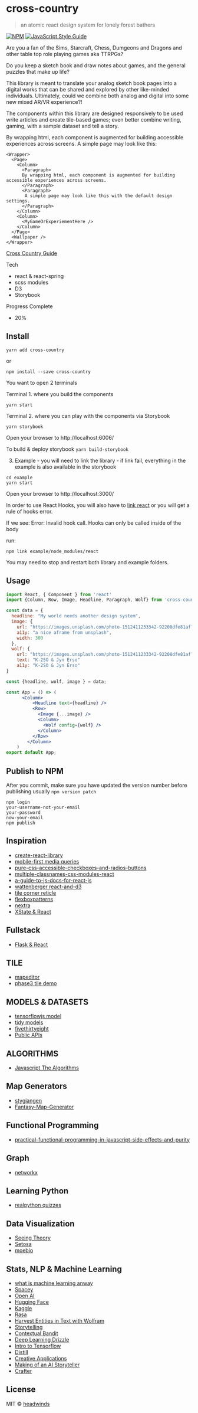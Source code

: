 # cross-country

> an atomic react design system for lonely forest bathers

[![NPM](https://img.shields.io/npm/v/cross-country.svg)](https://www.npmjs.com/package/cross-country) [![JavaScript Style Guide](https://img.shields.io/badge/code_style-standard-brightgreen.svg)](https://standardjs.com)

Are you a fan of the Sims, Starcraft, Chess, Dumgeons and Dragons and other table top role playing games aka TTRPGs? 

Do you keep a sketch book and draw notes about games, and the general puzzles that make up life? 

This library is meant to translate your analog sketch book pages into a digital works that can be shared and explored by other like-minded individuals. Ultimately, could we combine both analog and digital into some new mixed AR/VR experience?!

The components within this library are designed responsively to be used write articles and create tile-based games; even better combine writing, gaming, with a sample dataset and tell a story.

By wrapping html, each component is augmented for building accessible experiences across screens. A simple page may look like this:

```
<Wrapper>
  <Page>
    <Column>
      <Paragraph>
      By wrapping html, each component is augmented for building accessible experiences across screens.
      </Paragraph>
      <Paragraph>
       A simple page may look like this with the default design settings.
      </Paragraph>
    </Column>
    <Column>
      <MyGameOrExperiementHere />
    </Column>
  </Page>
  <Wallpaper />
</Wrapper>
```

[Cross Country Guide](https://cross-country-guide.vercel.app)

Tech 
- react & react-spring 
- scss modules
- D3 
- Storybook

Progress Complete 
- 20% 

## Install

```
yarn add cross-country
```
or
```
npm install --save cross-country
```

You want to open 2 terminals

Terminal 1. where you build the components
```
yarn start
```

Terminal 2. where you can play with the components via Storybook
```
yarn storybook
```

Open your browser to http://localhost:6006/

To build & deploy storybook `yarn build-storybook`

3. Example - you will need to link the library - if link fail, everything in the example is also available in the storybook
```
cd example
yarn start 
```

Open your browser to http://localhost:3000/

In order to use React Hooks, you will also have to [link react](https://stackoverflow.com/a/58612244/581803) or you will get a rule of hooks error.

If we see: Error: Invalid hook call. Hooks can only be called inside of the body

run:

```
npm link example/node_modules/react
```

You may need to stop and restart both library and example folders.


## Usage

```jsx
import React, { Component } from 'react'
import {Column, Row, Image, Headline, Paragraph, Wolf} from 'cross-country';

const data = {
  headline: "My world needs another design system",
  image: {
    url: "https://images.unsplash.com/photo-1512411233342-92208dfe81af?ixlib=rb-1.2.1&ixid=eyJhcHBfaWQiOjEyMDd9&auto=format&fit=crop&w=934&q=80",
    a11y: "a nice aframe from unsplash",
    width: 300
  },
  wolf: {
    url: "https://images.unsplash.com/photo-1512411233342-92208dfe81af?ixlib=rb-1.2.1&ixid=eyJhcHBfaWQiOjEyMDd9&auto=format&fit=crop&w=934&q=80",
    text: "K-2SO & Jyn Erso" 
    a11y: "K-2SO & Jyn Erso"
}

const {headline, wolf, image } = data;

const App = () => (
      <Column>
          <Headline text={headline} />
          <Row>
            <Image {...image} />
            <Column>
              <Wolf config={wolf} />
            </Column>
          </Row>
        </Column>
    )
export default App; 
```

## Publish to NPM

After you commit, make sure you have updated the version number before publishing usually `npm version patch`

```
npm login
your-username-not-your-email
your-password
now-your-email
npm publish
```
## Inspiration
* [create-react-library](https://www.npmjs.com/package/create-react-library)
* [mobile-first media queries](https://medium.com/codeartisan/breakpoints-and-media-queries-in-scss-46e8f551e2f2)
* [pure-css-accessible-checkboxes-and-radios-buttons](https://medium.com/claritydesignsystem/pure-css-accessible-checkboxes-and-radios-buttons-54063e759bb3)
* [multiple-classnames-css-modules-react](https://zeph.co/multiple-classnames-css-modules-react)
* [a-guide-to-js-docs-for-react-js](https://www.inkoop.io/blog/a-guide-to-js-docs-for-react-js/)
* [wattenberger react-and-d3](https://wattenberger.com/blog/react-and-d3)
* [tile corner reticle](https://codepen.io/NyX/pen/JYOzWW)
* [flexboxpatterns](https://www.flexboxpatterns.com/)
* [nextra](https://nextra.vercel.app/)
* [XState & React](https://xstate.js.org/docs/packages/xstate-react/#quick-start)

## Fullstack
* [Flask & React](https://blog.appseed.us/flask-react-full-stack-seed-projects/)
## TILE
* [mapeditor](https://www.mapeditor.org/)
* [phase3 tile demo](https://itnext.io/modular-game-worlds-in-phaser-3-tilemaps-3-procedural-dungeon-3bc19b841cd)

## MODELS & DATASETS
* [tensorflowjs model](https://www.tensorflow.org/js/models)
* [tidy models](https://www.tidymodels.org/)
* [fivethirtyeight](https://fivethirtyeight.com/)
* [Public APIs](https://github.com/public-apis/public-apis)
## ALGORITHMS
* [Javascript The Algorithms](https://github.com/TheAlgorithms/Javascript)

## Map Generators
* [stygiangen](https://github.com/slashman/stygiangen/)
* [Fantasy-Map-Generator](https://azgaar.github.io/Fantasy-Map-Generator/)
## Functional Programming
* [practical-functional-programming-in-javascript-side-effects-and-purity](https://dev.to/richytong/practical-functional-programming-in-javascript-side-effects-and-purity-revised-420h)

## Graph 
* [networkx](https://networkx.org/documentation/stable/auto_examples/index.html)

## Learning Python
* [realpython quizzes](https://realpython.com/quizzes/)

## Data Visualization
* [Seeing Theory](https://seeing-theory.brown.edu/)
* [Setosa](https://setosa.io/)
* [moebio](http://moebio.com/)

## Stats, NLP & Machine Learning
* [what is machine learning anway](https://boingboing.net/2021/11/08/what-is-machine-learning-anyway-this-three-minute-animation-delivers-an-excellent-simple-explanation.html)
* [Spacey](https://spacy.io/)
* [Open AI](https://openai.com/)
* [Hugging Face](https://huggingface.co/)
* [Kaggle](https://www.kaggle.com/)
* [Rasa](https://rasa.com/)
* [Harvest Entities in Text with Wolfram](https://www.wolfram.com/language/12/natural-language-processing/harvest-entities-in-text.html?product=mathematica)
* [Storytelling](https://pudding.cool/process/how-to-make-dope-shit-part-3/)
* [Contextual Bandit](https://towardsdatascience.com/contextual-bandits-and-reinforcement-learning-6bdfeaece72a)
* [Deep Learning Drizzle](https://deep-learning-drizzle.github.io/)
* [Intro to Tensorflow](https://www.youtube.com/watch?v=LwM7xabuiIc)
* [Distill](https://distill.pub/)
* [Creative Applications](https://www.creativeapplications.net/)
* [Making of an AI Storyteller](https://towardsdatascience.com/the-making-of-an-ai-storyteller-c3b8d5a983f5)
* [Crafter](https://danijar.com/project/crafter/)

## License

MIT © [headwinds](https://github.com/headwinds)

